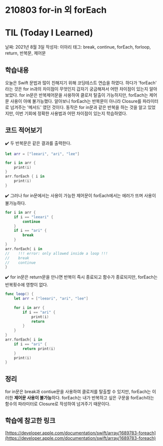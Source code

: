 # 210803 for-in 외 forEach
# TIL (Today I Learned)

날짜: 2021년 8월 3일
작성자: 이아리
태그: break, continue, forEach, forloop, return, 반복문, 제어문

## **학습내용**

오늘은 Swift 문법과 많이 친해지기 위해 코딩테스트 연습을 하였다. 하다가 'forEach' 라는 것은 for in과의 차이점이 무엇인지 갑자기 궁금해져서 어떤 차이점이 있는지 알아보았다. for in문은 반복제어문을 사용하여 클로저 탈출이 가능하지만, forEach는 제어문 사용이 아예 불가능했다. 알아보니 forEach는 반복문이 아니라 Closure를 파라미터로 넘겨주는 '메서드' 였던 것이다. 동작은 for in문과 같은 반복을 하는 것을 알고 있었지만, 이번 기회에 정확한 사용법과 어떤 차이점이 있는지 학습하였다.

## 코드 적어보기

✔️  두 반복문은 같은 결과를 출력한다.

```swift
let arr = ["leeari", "ari", "lee"]

for i in arr {
    print(i)
}
arr.forEach { i in
    print(i)
}
```

✔️  그러나 for in문에서는 사용이 가능한 제어문이 forEach에서는 에러가 뜨며 사용이 불가능하다.

```swift
for i in arr {
    if i == "leeari" {
        continue
    }
    if i == "ari" {
        break
    }
}
arr.forEach{ i in
//    !!! error: only allowed inside a loop !!!
//    break
//    continue
}
```

✔️  for in문은 return문을 만나면 반복이 즉시 종료되고 함수가 종료되지만, forEach는 반복횟수에 영향이 없다.

```swift
func loop() {
    let arr = ["leeari", "ari", "lee"]
    
    for i in arr {
        if i == "ari" {
            print(i)
            return
        }
    }
}
arr.forEach{ i in
    if i == "ari" {
        return print(i)
    }
    print(i)
}
```

## 정리

for in문은 break과 contiue문을 사용하여 클로저를 탈출할 수 있지만, forEach는 이러한 **제어문 사용이 불가능**하다. forEach는 내가 반복하고 싶은 구문을 forEach라는 함수의 파라미터로 Closure로 작성하여 넘겨주기 때문이다.

## 학습에 **참고한 링크**

[https://developer.apple.com/documentation/swift/array/1689783-foreach](https://developer.apple.com/documentation/swift/array/1689783-foreach)
